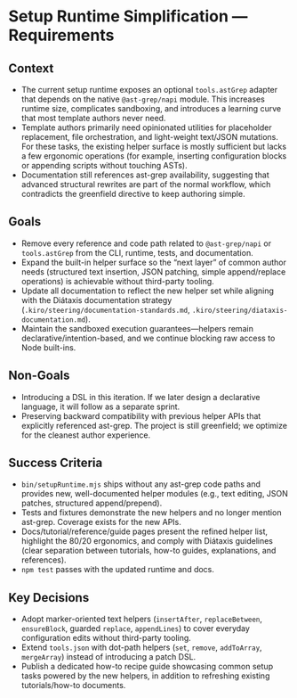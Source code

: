 # Setup Runtime Simplification — Requirements

## Context
- The current setup runtime exposes an optional `tools.astGrep` adapter that depends on the native `@ast-grep/napi` module. This increases runtime size, complicates sandboxing, and introduces a learning curve that most template authors never need.
- Template authors primarily need opinionated utilities for placeholder replacement, file orchestration, and light-weight text/JSON mutations. For these tasks, the existing helper surface is mostly sufficient but lacks a few ergonomic operations (for example, inserting configuration blocks or appending scripts without touching ASTs).
- Documentation still references ast-grep availability, suggesting that advanced structural rewrites are part of the normal workflow, which contradicts the greenfield directive to keep authoring simple.

## Goals
- Remove every reference and code path related to `@ast-grep/napi` or `tools.astGrep` from the CLI, runtime, tests, and documentation.
- Expand the built-in helper surface so the “next layer” of common author needs (structured text insertion, JSON patching, simple append/replace operations) is achievable without third-party tooling.
- Update all documentation to reflect the new helper set while aligning with the Diátaxis documentation strategy (`.kiro/steering/documentation-standards.md`, `.kiro/steering/diataxis-documentation.md`).
- Maintain the sandboxed execution guarantees—helpers remain declarative/intention-based, and we continue blocking raw access to Node built-ins.

## Non-Goals
- Introducing a DSL in this iteration. If we later design a declarative language, it will follow as a separate sprint.
- Preserving backward compatibility with previous helper APIs that explicitly referenced ast-grep. The project is still greenfield; we optimize for the cleanest author experience.

## Success Criteria
- `bin/setupRuntime.mjs` ships without any ast-grep code paths and provides new, well-documented helper modules (e.g., text editing, JSON patches, structured append/prepend).
- Tests and fixtures demonstrate the new helpers and no longer mention ast-grep. Coverage exists for the new APIs.
- Docs/tutorial/reference/guide pages present the refined helper list, highlight the 80/20 ergonomics, and comply with Diátaxis guidelines (clear separation between tutorials, how-to guides, explanations, and references).
- `npm test` passes with the updated runtime and docs.

## Key Decisions
- Adopt marker-oriented text helpers (`insertAfter`, `replaceBetween`, `ensureBlock`, guarded `replace`, `appendLines`) to cover everyday configuration edits without third-party tooling.
- Extend `tools.json` with dot-path helpers (`set`, `remove`, `addToArray`, `mergeArray`) instead of introducing a patch DSL.
- Publish a dedicated how-to recipe guide showcasing common setup tasks powered by the new helpers, in addition to refreshing existing tutorials/how-to documents.
